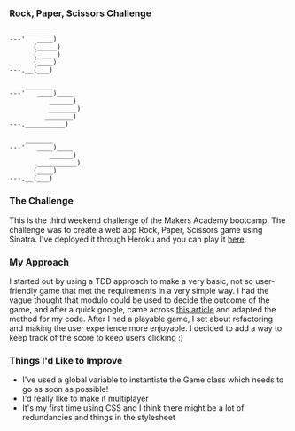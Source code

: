 ### Rock, Paper, Scissors Challenge

```
    _______
---'   ____)
      (_____)
      (_____)
      (____)
---.__(___)

    _______
---'   ____)____
          ______)
          _______)
         _______)
---.__________)

    _______
---'   ____)____
          ______)
       __________)
      (____)
---.__(___)
```

### The Challenge

This is the third weekend challenge of the Makers Academy bootcamp. The challenge was to create a web app
Rock, Paper, Scissors game using Sinatra. I've deployed it through Heroku and you can play it [here](http://rockpaperscissors-42.herokuapp.com/).

### My Approach

I started out by using a TDD approach to make a very basic, not so user-friendly game that met the
requirements in a very simple way. I had the vague thought that modulo could be used to decide the outcome
of the game, and after a quick google, came across [this article](https://therenegadecoder.com/code/rock-paper-scissors-using-modular-arithmetic/) and adapted the method for my code.
After I had a playable game, I set about refactoring and making the user experience more enjoyable.
I decided to add a way to keep track of the score to keep users clicking :)

### Things I'd Like to Improve

- I've used a global variable to instantiate the Game class which needs to go as soon as possible!
- I'd really like to make it multiplayer
- It's my first time using CSS and I think there might be a lot of redundancies and things in the
stylesheet

